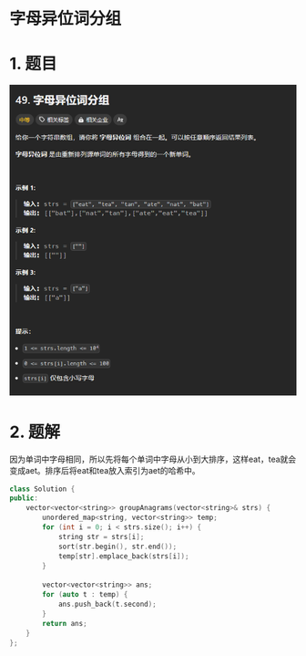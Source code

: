 # 字母异位词分组

# 1. 题目

![](image/image_xHCF06_dwV.png)

# 2. 题解

因为单词中字母相同，所以先将每个单词中字母从小到大排序，这样eat，tea就会变成aet。排序后将eat和tea放入索引为aet的哈希中。

```c++
class Solution {
public:
    vector<vector<string>> groupAnagrams(vector<string>& strs) {
        unordered_map<string, vector<string>> temp;
        for (int i = 0; i < strs.size(); i++) {
            string str = strs[i];
            sort(str.begin(), str.end());
            temp[str].emplace_back(strs[i]);
        }

        vector<vector<string>> ans;
        for (auto t : temp) {
            ans.push_back(t.second);
        }
        return ans;
    }
};

```

